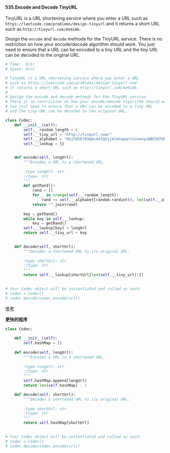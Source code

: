 #### 535.Encode and Decode TinyURL

TinyURL is a URL shortening service where you enter a URL such as `https://leetcode.com/problems/design-tinyurl` and it returns a short URL such as `http://tinyurl.com/4e9iAk`.

Design the `encode` and `decode` methods for the TinyURL service. There is no restriction on how your encode/decode algorithm should work. You just need to ensure that a URL can be encoded to a tiny URL and the tiny URL can be decoded to the original URL.

```python
# Time:  O(1)
# Space: O(n)

# TinyURL is a URL shortening service where you enter a URL
# such as https://leetcode.com/problems/design-tinyurl and
# it returns a short URL such as http://tinyurl.com/4e9iAk.
#
# Design the encode and decode methods for the TinyURL service.
# There is no restriction on how your encode/decode algorithm should work.
# You just need to ensure that a URL can be encoded to a tiny URL
# and the tiny URL can be decoded to the original URL.

class Codec:
    def __init__(self):
        self.__random_length = 6
        self.__tiny_url = "http://tinyurl.com/"
        self.__alphabet = "0123456789abcdefghijklmnopqrstuvwxyzABCDEFGHIJKLMNOPQRSTUVWXYZ"
        self.__lookup = {}


    def encode(self, longUrl):
        """Encodes a URL to a shortened URL.
        
        :type longUrl: str
        :rtype: str
        """
        def getRand():
            rand = []
            for _ in xrange(self.__random_length):
                rand += self.__alphabet[random.randint(0, len(self.__alphabet)-1)]
            return "".join(rand)
        
        key = getRand()
        while key in self.__lookup:
            key = getRand()
        self.__lookup[key] = longUrl
        return self.__tiny_url + key
        

    def decode(self, shortUrl):
        """Decodes a shortened URL to its original URL.
        
        :type shortUrl: str
        :rtype: str
        """
        return self.__lookup[shortUrl[len(self.__tiny_url):]]
        

# Your Codec object will be instantiated and called as such:
# codec = Codec()
# codec.decode(codec.encode(url))
```

[参考](https://github.com/kamyu104/LeetCode/blob/master/Python/encode-and-decode-tinyurl.py)

**更快的程序**

```python
class Codec:
    
    def __init__(self):
        self.hashMap = []
        
    def encode(self, longUrl):
        """Encodes a URL to a shortened URL.
        
        :type longUrl: str
        :rtype: str
        """
        self.hashMap.append(longUrl)
        return len(self.hashMap) - 1

    def decode(self, shortUrl):
        """Decodes a shortened URL to its original URL.
        
        :type shortUrl: str
        :rtype: str
        """
        return self.hashMap[shortUrl]
        

# Your Codec object will be instantiated and called as such:
# codec = Codec()
# codec.decode(codec.encode(url))
```

